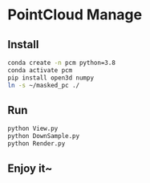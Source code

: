 # PointCloud Manage

## Install

```bash
conda create -n pcm python=3.8
conda activate pcm
pip install open3d numpy
ln -s ~/masked_pc ./
```

## Run

```bash
python View.py
python DownSample.py
python Render.py
```

## Enjoy it~

